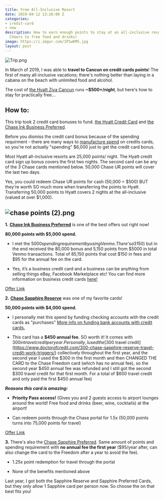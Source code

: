 ```yaml
---
title: Free All-Inclusive Resort
date: 2019-04-12 13:26:00 Z
categories:
- credit-card
- new
description: How to earn enough points to stay at an all-inclusive resort for free!
  Cheers to free food and drinks!
image: https://i.imgur.com/1P1wKM5.jpg
layout: post
---
```


![Trip.png](/uploads/Trip.png)

In March of 2019, I was able to **travel to Cancun on credit cards points**! The first of many all-inclusive vacations; there's nothing better than laying in a cabana on the beach with unlimited food and alcohol. 

The cost of [the Hyatt Ziva Cancun](https://www.hyatt.com/en-US/hotel/mexico/hyatt-ziva-cancun/canif) runs **~$500+/night**, but here's how to stay for practically free...

## **How to:**
This trip took 2 credit card bonuses to fund. [the Hyatt Credit Card](https://www.referyourchasecard.com/205/DC04ED4R6K) and [the Chase Ink Business Preferred](https://www.referyourchasecard.com/21/GJ60F1V8IO). 

Before you dismiss the credit card bonus because of the spending requirment - there are many ways to [manufacture spend](https://frequentmiler.boardingarea.com/manufactured-spending-complete-guide/) on credits cards, so you're not actually "spending" $6,000 just to get the credit card bonus. 



Most Hyatt all-inclusive resorts are 25,000 points/ night. The Hyatt credit card sign up bonus covers the first two nights. The second card can be any of the 3 Chase cards mentioned below. 50,000 Chase UR points will cover the last two days.

Yes, you could redeem Chase UR points for cash (50,000 = $500) BUT they're worth SO much more when transferring the points to Hyatt. Transferring 50,000 points to Hyatt covers 2 nights at the all-inclusive (valued at over $1,000). 


## ![chase points (2).png](/uploads/chase%20points%20(2).png)

**1.** **[Chase Ink Business Preferred](https://www.referyourchasecard.com/21/GJ60F1V8IO)** is one of the best offers out right now!

**80,000 points with $5,000 spend.**

* I met the $5000 spending requirement by using Venmo. There’s a 3% fee on Venmo for using a credit card ($150) but in the end received the 80,000 bonus and 5,150 points from $5000 in total Venmo transactions. Total of 85,150 points that cost $150 in fees and $95 for the annual fee on the card.

* Yes, it’s a business credit card and a business can be anything from selling things eBay, Facebook Marketplace etc! You can find more information on business credit cards [here!](https://www.reddit.com/r/churning/wiki/index#wiki_how_to_get_a_business_card_without_a_business.3F)

[Offer Link](https://www.referyourchasecard.com/21/GJ60F1V8IO)

**2.** **[Chase Sapphire Reserve](https://creditcards.chase.com/rewards-credit-cards/chase-sapphire-reserve)** was one of my favorite cards!

**50,000 points with $4,000 spend.**

* I personally met this spend by funding checking accounts with the credit cards as "purchases" [More info on funding bank accounts with credit cards.](https://www.doctorofcredit.com/does-funding-a-bank-account-with-a-credit-card-count-as-a-purchase-or-cash-advance/)

* This card has a **$450 annual fee**. SO worth it! It comes with $300 in travel credit per year. Personally, I used the [$300 travel credit](https://www.doctorofcredit.com/300-chase-sapphire-reserve-travel-credit-work-triggers/) collectively throughout the first year, and the second year I used the $300 in the first month and then CHANGED THE CARD to the Chase Freedom card (which has no annual fee), so the second year $450 annual fee was refunded and I still got the second $300 travel credit for that first month. For a total of $600 travel credit and only paid the first $450 annual fee)

***Reasons this card is amazing:***

* **Priority Pass access!** (Gives you and 2 guests access to airport lounges around the world! Free food and drinks (beer, wine, cocktails) at the airport!

* Can redeem points through the Chase portal for 1.5x (50,000 points turns into 75,000 points for travel)

[Offer Link](https://creditcards.chase.com/rewards-credit-cards/chase-sapphire-reserve)

**3.** There's also the [Chase Sapphire Preferred](https://creditcards.chase.com/rewards-credit-cards/chase-sapphire-preferred). Same amount of points and spending requirement with **no annual fee the first year** ($95/year after, can also change the card to the Freedom after a year to avoid the fee).

* 1.25x point redemption for travel through the portal

* None of the benefits mentioned above

Last year, I got both the Sapphire Reserve and Sapphire Preferred Cards, but they only allow 1 Sapphire card per person now. So choose the on that best fits you!






